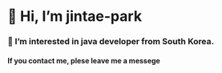 # 👋 Hi, I’m jintae-park
### 👀 I’m interested in java developer from South Korea.

#### If you contact me, plese leave me a messege

<!---
pjt-tech/pjt-tech is a ✨ special ✨ repository because its `README.md` (this file) appears on your GitHub profile.
You can click the Preview link to take a look at your changes.
--->
